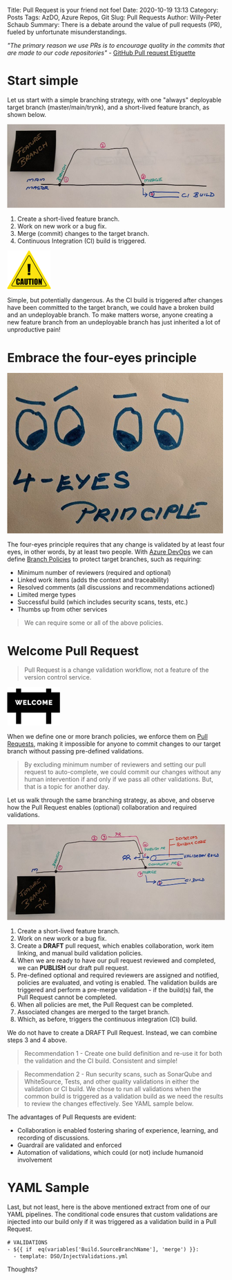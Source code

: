 Title: Pull Request is your friend not foe!
Date: 2020-10-19 13:13
Category: Posts
Tags: AzDO, Azure Repos, Git
Slug: Pull Requests
Author: Willy-Peter Schaub
Summary: There is a debate around the value of pull requests (PR), fueled by unfortunate misunderstandings.

_"The primary reason we use PRs is to encourage quality in the commits that are made to our code repositories"_ - [GitHub Pull request Etiguette](https://gist.github.com/mikepea/863f63d6e37281e329f8)

# Start simple

Let us start with a simple branching strategy, with one "always" deployable target branch (master/main/trynk), and a short-lived feature branch, as shown below.

![Feature Branch](/images/Pull-Request-is-your-friend-not-foe-1.jpg)

1. Create a short-lived feature branch.
2. Work on new work or a bug fix.
3. Merge (commit) changes to the target branch.
4. Continuous Integration (CI) build is triggered.

![Caution](/images/Pull-Request-is-your-friend-not-foe-2.png)

Simple, but potentially dangerous. As the CI build is triggered after changes have been committed to the target branch, we could have a broken build and an undeployable branch. To make matters worse, anyone creating a new feature branch from an undeployable branch has just inherited a lot of unproductive pain!

# Embrace the four-eyes principle

![Four-Eyes Principle](/images/Pull-Request-is-your-friend-not-foe-3.jpg)

The four-eyes principle requires that any change is validated by at least four eyes, in other words, by at least two people. With [Azure DevOps](https://docs.microsoft.com/en-us/azure/devops/user-guide/what-is-azure-devops?view=azure-devops) we can define [Branch Policies](https://docs.microsoft.com/en-us/azure/devops/repos/git/branch-policies-overview?view=azure-devops) to protect target branches, such as requiring:

- Minimum number of reviewers (required and optional)
- Linked work items (adds the context and traceability)
- Resolved comments (all discussions and recommendations actioned)
- Limited merge types
- Successful build (which includes security scans, tests, etc.)
- Thumbs up from other services

> We can require some or all of the above policies.

# Welcome Pull Request

> Pull Request is a change validation workflow, not a feature of the version control service.

![Welcome](/images/Pull-Request-is-your-friend-not-foe-4.png)

When we define one or more branch policies, we enforce them on [Pull Requests](https://docs.microsoft.com/en-us/azure/devops/repos/git/pull-requests?view=azure-devops), making it impossible for anyone to commit changes to our target branch without passing pre-defined validations.

> By excluding minimum number of reviewers and setting our pull request to auto-complete, we could commit our changes without any human intervention if and only if we pass all other validations. But, that is a topic for another day.

Let us walk through the same branching strategy, as above, and observe how the Pull Request enables (optional) collaboration and required validations.

![Pull Request Workflow](/images/Pull-Request-is-your-friend-not-foe-5.jpg)

1. Create a short-lived feature branch.
2. Work on new work or a bug fix.
3. Create a **DRAFT** pull request, which enables collaboration, work item linking, and manual build validation policies.
4. When we are ready to have our pull request reviewed and completed, we can **PUBLISH** our draft pull request.
5. Pre-defined optional and required reviewers are assigned and notified, policies are evaluated, and voting is enabled. The validation builds are triggered and perform a pre-merge validation - if the build(s) fail, the Pull Request cannot be completed.
6. When all policies are met, the Pull Request can be completed.
7. Associated changes are merged to the target branch.
8. Which, as before, triggers the continuous integration (CI) build.

We do not have to create a DRAFT Pull Request. Instead, we can combine steps 3 and 4 above.

> Recommendation 1 - Create one build definition and re-use it for both the validation and the CI build. Consistent and simple!

> Recommendation 2 - Run security scans, such as SonarQube and WhiteSource, Tests, and other quality validations in either the validation or CI build. We chose to run all validations when the common build is triggered as a validation build as we need the results to review the changes effectively. See YAML sample below.

The advantages of Pull Requests are evident:
- Collaboration is enabled fostering sharing of experience, learning, and recording of discussions.
- Guardrail are validated and enforced
- Automation of validations, which could (or not) include humanoid involvement

# YAML Sample
Last, but not least, here is the above mentioned extract from one of our YAML pipelines. The conditional code ensures that custom validations are injected into our build only if it was triggered as a validation build in a Pull Request.

```
# VALIDATIONS
- ${{ if  eq(variables['Build.SourceBranchName'], 'merge') }}:    
  - template: DSO/InjectValidations.yml
```

Thoughts?

<br />